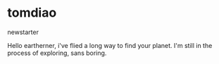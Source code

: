 # tomdiao
newstarter

Hello eartherner, i've flied a long way to find your planet.
I'm still in the process of exploring, sans boring.

